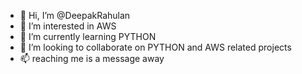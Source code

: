 - 👋 Hi, I’m @DeepakRahulan
- 👀 I’m interested in AWS
- 🌱 I’m currently learning PYTHON
- 💞️ I’m looking to collaborate on PYTHON and AWS related projects
- 📫 reaching me is a message away

<!---
DeepakRahulan/DeepakRahulan is a ✨ special ✨ repository because its `README.md` (this file) appears on your GitHub profile.
You can click the Preview link to take a look at your changes.
--->
